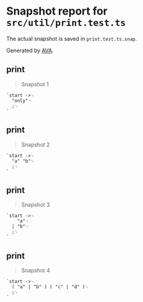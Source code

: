 # Snapshot report for `src/util/print.test.ts`

The actual snapshot is saved in `print.test.ts.snap`.

Generated by [AVA](https://avajs.dev).

## print

> Snapshot 1

    `start ->␊
      "only"␊
      ;␊
    `

## print

> Snapshot 2

    `start ->␊
      "a" "b"␊
      ;␊
    `

## print

> Snapshot 3

    `start ->␊
        "a"␊
      | "b"␊
      ;␊
    `

## print

> Snapshot 4

    `start ->␊
      ( "a" | "b" ) ( "c" | "d" )␊
      ;␊
    `
